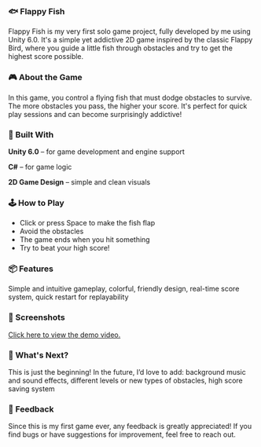 ### 🐟 Flappy Fish
Flappy Fish is my very first solo game project, fully developed by me using Unity 6.0. It's a simple yet addictive 2D game inspired by the classic Flappy Bird, where you guide a little fish through obstacles and try to get the highest score possible.


### 🎮 About the Game
In this game, you control a flying fish that must dodge obstacles to survive. The more obstacles you pass, the higher your score. It's perfect for quick play sessions and can become surprisingly addictive!


### 🔧 Built With
**Unity 6.0** – for game development and engine support

**C#** – for game logic

**2D Game Design** – simple and clean visuals


### 🕹️ How to Play
- Click or press Space to make the fish flap
- Avoid the obstacles
- The game ends when you hit something
- Try to beat your high score!


### 📦 Features
Simple and intuitive gameplay, colorful, friendly design, real-time score system, quick restart for replayability


### 📸 Screenshots
[Click here to view the demo video.](./Demo/ScreenRecording.mp4)


### 🚀 What's Next?
This is just the beginning! In the future, I’d love to add: background music and sound effects, different levels or new types of obstacles, high score saving system


### 🙌 Feedback
Since this is my first game ever, any feedback is greatly appreciated! If you find bugs or have suggestions for improvement, feel free to reach out.
